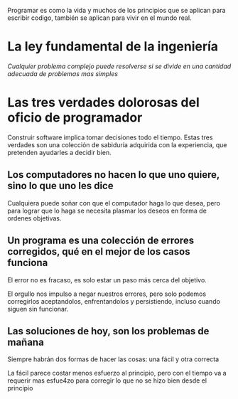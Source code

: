 Programar es como la vida y muchos de los principios que se aplican para escribir codigo, también se aplican para vivir en el mundo real.

# La ley fundamental de la ingeniería 

*Cualquier problema complejo puede resolverse si se divide en una cantidad adecuada de problemas mas simples*

# Las tres verdades dolorosas del oficio de programador

Construir software implica tomar decisiones todo el tiempo. Estas tres verdades son una colección de sabiduría adquirida con la experiencia, que pretenden ayudarles a decidir bien.

## Los computadores no hacen lo que uno quiere, sino lo que uno les dice

Cualquiera puede soñar con que el computador haga lo que desea, pero para lograr que lo haga se necesita plasmar los deseos en forma de ordenes objetivas.

## Un programa es una colección de errores corregidos, qué en el mejor de los casos funciona

El error no es fracaso, es solo estar un paso más cerca del objetivo.

El orgullo nos impulso a negar nuestros errores, pero solo podemos corregirlos aceptandolos, enfrentandolos y persistiendo, incluso cuando siguen sin funcionar.

## Las soluciones de hoy, son los problemas de mañana

Siempre habrán dos formas de hacer las cosas: una fácil y otra correcta

La fácil parece costar menos esfuerzo al principio, pero con el tiempo va a requerir mas esfue4zo para corregir lo que no se hizo bien desde el principio


